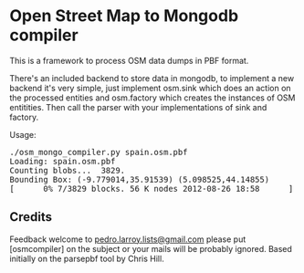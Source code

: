 Open Street Map to Mongodb compiler
===================================

This is a framework to process OSM data dumps in PBF format.

There's an included backend to store data in mongodb, to implement a new backend it's very simple, just implement osm.sink which does an action on the processed entities and osm.factory which creates the instances of OSM entitities. Then call the parser with your implementations of sink and factory.

Usage:

<pre>
./osm_mongo_compiler.py spain.osm.pbf 
Loading: spain.osm.pbf
Counting blobs...  3829.
Bounding Box: (-9.779014,35.91539) (5.098525,44.14855)
[      0% 7/3829 blocks. 56 K nodes 2012-08-26 18:58      ]
</pre>



Credits
-------
Feedback welcome to <pedro.larroy.lists@gmail.com> please put [osmcompiler] on the subject or your mails will be probably ignored.
Based initially on the parsepbf tool by Chris Hill.
